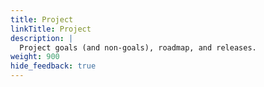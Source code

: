 ```yaml
---
title: Project
linkTitle: Project
description: |
  Project goals (and non-goals), roadmap, and releases.
weight: 900
hide_feedback: true
---
```

